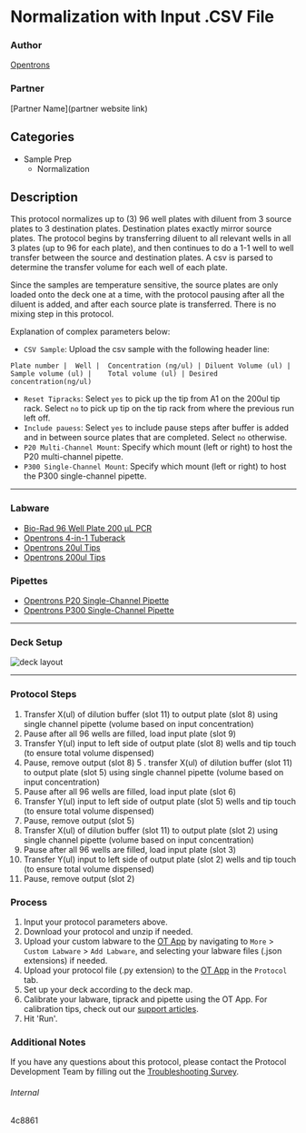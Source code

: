 # Normalization with Input .CSV File

### Author
[Opentrons](https://opentrons.com/)

### Partner
[Partner Name](partner website link)



## Categories
* Sample Prep
	* Normalization

## Description
This protocol normalizes up to (3) 96 well plates with diluent from 3 source plates to 3 destination plates. Destination plates exactly mirror source plates. The protocol begins by transferring diluent to all relevant wells in all 3 plates (up to 96 for each plate), and then continues to do a 1-1 well to well transfer between the source and destination plates. A csv is parsed to determine the transfer volume for each well of each plate.

Since the samples are temperature sensitive, the source plates are only loaded onto the deck one at a time, with the protocol pausing after all the diluent is added, and after each source plate is transferred. There is no mixing step in this protocol.



Explanation of complex parameters below:
* `CSV Sample`: Upload the csv sample with the following header line:
```
Plate number |	Well |	Concentration (ng/ul) |	Diluent Volume (ul) |	Sample volume (ul) |	Total volume (ul) |	Desired concentration(ng/ul)
```
* `Reset Tipracks`: Select `yes` to pick up the tip from A1 on the 200ul tip rack. Select `no` to pick up tip on the tip rack from where the previous run left off.
* `Include pauess`: Select `yes` to include pause steps after buffer is added and in between source plates that are completed. Select `no` otherwise. 
* `P20 Multi-Channel Mount`: Specify which mount (left or right) to host the P20 multi-channel pipette.
* `P300 Single-Channel Mount`: Specify which mount (left or right) to host the P300 single-channel pipette.

---

### Labware
* [Bio-Rad 96 Well Plate 200 µL PCR](https://labware.opentrons.com/biorad_96_wellplate_200ul_pcr?category=wellPlate)
* [Opentrons 4-in-1 Tuberack](https://shop.opentrons.com/collections/racks-and-adapters/products/tube-rack-set-1)
* [Opentrons 20ul Tips](https://shop.opentrons.com/collections/opentrons-tips)
* [Opentrons 200ul Tips](https://shop.opentrons.com/collections/opentrons-tips)

### Pipettes
* [Opentrons P20 Single-Channel Pipette](https://shop.opentrons.com/collections/ot-2-robot/products/single-channel-electronic-pipette)
* [Opentrons P300 Single-Channel Pipette](https://shop.opentrons.com/collections/ot-2-robot/products/single-channel-electronic-pipette)


---

### Deck Setup
![deck layout](https://opentrons-protocol-library-website.s3.amazonaws.com/custom-README-images/4c8861/Screen+Shot+2021-10-07+at+3.20.33+PM.png)


---

### Protocol Steps
1. Transfer X(ul) of dilution buffer (slot 11) to output plate (slot 8) using single channel pipette (volume based on input concentration)
2. Pause after all 96 wells are filled, load input plate (slot 9)
3. Transfer Y(ul) input to left side of output plate (slot 8) wells and tip touch (to ensure total volume dispensed)
4. Pause, remove output (slot 8)
5 . transfer X(ul) of dilution buffer (slot 11) to output plate (slot 5) using single channel pipette (volume based on input concentration)
6. Pause after all 96 wells are filled, load input plate (slot 6)
7. Transfer Y(ul) input to left side of output plate (slot 5) wells and tip touch (to ensure total volume dispensed)
8. Pause, remove output (slot 5)
9. Transfer X(ul) of dilution buffer (slot 11) to output plate (slot 2) using single channel pipette (volume based on input concentration)
10. Pause after all 96 wells are filled, load input plate (slot 3)
11. Transfer Y(ul) input to left side of output plate (slot 2) wells and tip touch (to ensure total volume dispensed)
12. Pause, remove output (slot 2)


### Process
1. Input your protocol parameters above.
2. Download your protocol and unzip if needed.
3. Upload your custom labware to the [OT App](https://opentrons.com/ot-app) by navigating to `More` > `Custom Labware` > `Add Labware`, and selecting your labware files (.json extensions) if needed.
4. Upload your protocol file (.py extension) to the [OT App](https://opentrons.com/ot-app) in the `Protocol` tab.
5. Set up your deck according to the deck map.
6. Calibrate your labware, tiprack and pipette using the OT App. For calibration tips, check out our [support articles](https://support.opentrons.com/en/collections/1559720-guide-for-getting-started-with-the-ot-2).
7. Hit 'Run'.

### Additional Notes
If you have any questions about this protocol, please contact the Protocol Development Team by filling out the [Troubleshooting Survey](https://protocol-troubleshooting.paperform.co/).

###### Internal
4c8861
